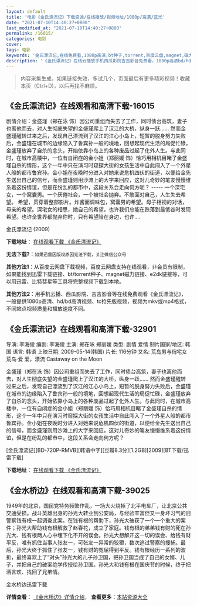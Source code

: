 ```yaml
---
layout: default
title: '电影《金氏漂流记》下载资源/在线播放/视频地址/1080p/高清/蓝光'
date: "2021-07-10T14:40:27+0800"
last_modified_at: "2021-07-10T14:40:27+0800"
permalink: /16015/
categories: 电影
cover:
tags: 电影
keywords: '金氏漂流记,在线免费看,1080p高清,bt种子,torrent,百度云盘,magnet,磁力链,迅雷下载资源'
description: '《金氏漂流记》在线云播放手机西瓜影院吉吉影音免费看，1080p高清bd/hd未删减完整版和tc抢先枪版，mkv/mp4格式，附带bt/torrent种子、magnet/磁力链、百度云盘、网盘资源迅雷下载链接'
---
```


>内容采集生成，如果链接失效，多试几个，页面最后有更多精彩视频！收藏本页（Ctrl+D)，以后再找不麻烦。


## 《金氏漂流记》在线观看和高清下载-16015

剧情介绍：金盛瑾（郑在泳 饰）因公司重组而失去了工作，同时债台高筑，妻子也离他而去，对人生彻底失望的金盛瑾爬上了汉江的大桥，纵身一跃…… 然而金盛瑾醒转过来之后，发现自己漂流到了汉江的江心小岛上，短暂的脱身努力失败后，金盛瑾在城市的边缘陷入了鲁宾孙一般的境地，回想起现代生活的局促忙碌，金盛瑾放弃了自杀的念头，开始依靠小岛上的各种废品过起了化外人生。与此同时，在城市高楼中，一位有自闭症的金小姐（郑丽媛 饰）恰巧用相机目睹了金盛瑾自杀的情形，这个一年中只在演习时窥探大街的女孩生活中自此闯入了一个外星人般的都市鲁宾孙。金小姐在夜晚时分进入对她来说危机四伏的街道，以便给金先生送出自己的信号，而金盛瑾则用沙滩上的大字来回应，这对儿奇妙的笔友慢慢维系着这份情谊，但是在纷乱的都市中，这段关系会走向何方呢？ ----- 一个深宅女，一个窝囊男。一个厌倦社会，一个被社会抛弃。不敢面对自己，人生失去希望。 希望，贯穿着整部影片。炸酱面调味包，窝囊男的希望。母子相视的对话，母亲的希望。深宅女的相思，她自己的希望。也许我们总能在跌落到最低谷时发现希望。也许全世界都抛弃你时，只有希望陪在身边，也许....


金氏漂流记 (2009)

**下载地址**： [在线观看下载 《金氏漂流记》](https://www.btbtdy.me/btdy/dy4278.html) 


**无法下载?**：`如果迅雷因版权原因无法下载，关注微信公众号 `

**其他方法1**：从百度云网盘下载视频，百度云网盘支持在线观看，非会员有限制，如果能找到迅雷下载链接、bt/torrent种子、magnet磁力链接、e2dk链接等，可以用迅雷、比特彗星等工具将完整视频下载到本地。

**其他方法2**：用手机云播、西瓜影院、吉吉影音等在线免费观看《金氏漂流记》，一般提供1080p高清、hd/bd高清视频、tc抢先版视频，视频为mkv或mp4格式，不同站点视频质量和播放速度不同。


## 《金氏漂流记》在线观看和高清下载-32901

导演: 李海俊 编剧: 李海俊 主演: 郑在咏 郑丽媛 类型: 剧情 爱情 制片国家/地区: 韩国 语言: 韩语 上映日期: 2009-05-14(韩国) 片长: 116分钟 又名: 荒岛男与俏宅女 荒岛·爱 爱，漂流 Castaway on the Moon

金盛瑾（郑在泳 饰）因公司重组而失去了工作，同时债台高筑，妻子也离他而去，对人生彻底失望的金盛瑾爬上了汉江的大桥，纵身一跃…… 然而金盛瑾醒转过来之后，发现自己漂流到了汉江的江心小岛上，短暂的脱身努力失败后，金盛瑾在城市的边缘陷入了鲁宾孙一般的境地，回想起现代生活的局促忙碌，金盛瑾放弃了自杀的念头，开始依靠小岛上的各种废品过起了化外人生。与此同时，在城市高楼中，一位有自闭症的金小姐（郑丽媛 饰）恰巧用相机目睹了金盛瑾自杀的情形，这个一年中只在演习时窥探大街的女孩生活中自此闯入了一个外星人般的都市鲁宾孙。金小姐在夜晚时分进入对她来说危机四伏的街道，以便给金先生送出自己的信号，而金盛瑾则用沙滩上的大字来回应，这对儿奇妙的笔友慢慢维系着这份情谊，但是在纷乱的都市中，这段关系会走向何方呢？


[金氏漂流记][BD-720P-RMVB][韩语中字][豆瓣8.3分][1.2GB][2009][BT下载/迅雷下载]

**下载地址**： [在线观看下载 《金氏漂流记》](https://www.btdx8.com/torrent/castaway_on_the_moon_2009.html) 


## 《金水桥边》在线观看和高清下载-39025

1949年的北京，国民党特务频繁作乱，一场大火烧掉了北平电车厂，让北京公共交通受损。战斗英雄出身的孙光大转业到公安局，与经验丰富但又一身坏习气的旧警察钱有根一起调查此案。在钱有根的帮助下，孙光大破获了一个一个重大的案件；孙光大帮助钱有根解救了赵春花，成立了家庭。钱有根的弟弟钱有财的死在孙光大、钱有根两人心中埋下化不开的误会。孙光大想解开这一切的误会、给钱有财平反，唯有抓住当事人张友一，可张友一异常的狡猾，数次逃过警察的搜捕。最后，孙光大终于抓住了张友一，钱有财的冤屈得到平反。钱有根经历一系列的波折，最终喜欢上了&ldquo;对头”孙光大的儿子孙卫国，把孙卫国当成了自己的女婿、儿子，并把自己的破案绝学传授给孙卫国。孙光大和钱有根在国庆节的时候，终于把酒言欢、找回了兄弟情。<!---剧情end--->


金水桥边迅雷下载

**详情查看**： [《金水桥边》详情介绍](/movie/39025/)， **查看更多**：[本站资源大全](/movie/t/all/)

